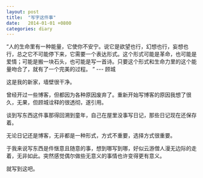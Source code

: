 ```yaml
---
layout: post
title:  "写字这件事"
date:   2014-01-01 +0800
categories: diary
---
```

“人的生命里有一种能量，它使你不安宁。说它是欲望也行，幻想也行，妄想也行，总之它不可能停下来，它需要一个表达形式。这个形式可能是革命，也可能是爱情；可能是搬一块石头，也可能是写一首诗。只要这个形式和生命力里的这个能量吻合了，就有了一个完美的过程。 ” --- 顾城

这是我的新家，墙壁很干净。

曾经开过一些博客，但都因为各种原因废弃了。重新开始写博客的原因我想了很久，无果，但顾城诠释的很透彻，遂引用。

谈到写东西这件事那得回溯到童年，自己在屋里没事写日记，那些日记现在还保存着。

无论日记还是博客，无非都是一种形式，方式不重要，选择方式很重要。

于我来说写东西是件惬意且随意的事，想到哪写到哪，好似云游僧人漫无边际的走着，无非如此。突然感觉偶尔做些无意义的事情也许变得更有意义。

就写到这吧。